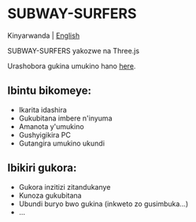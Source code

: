 # SUBWAY-SURFERS

Kinyarwanda | [English](./README.md)

SUBWAY-SURFERS yakozwe na Three.js

Urashobora gukina umukino hano [here](https://subway-surfers-threejs.vercel.app/).

## Ibintu bikomeye:

- Ikarita idashira
- Gukubitana imbere n'inyuma
- Amanota y'umukino
- Gushyigikira PC
- Gutangira umukino ukundi

## Ibikiri gukora:

- Gukora inzitizi zitandukanye
- Kunoza gukubitana
- Ubundi buryo bwo gukina (inkweto zo gusimbuka...)
- ...
